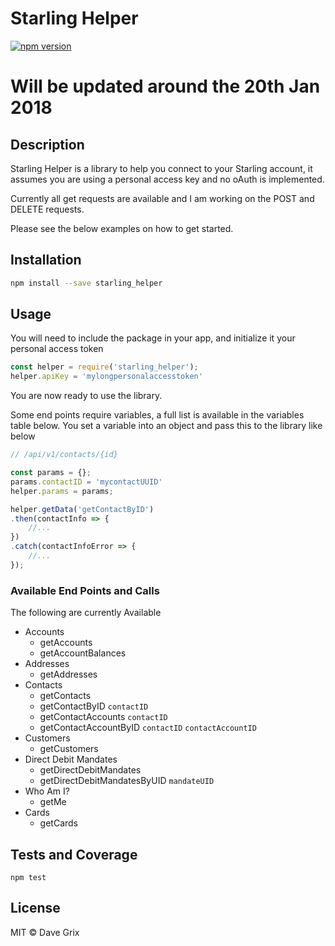 # Starling Helper

<!--@shields.plastic('npm')-->
[![npm version](https://img.shields.io/npm/v/starling_helper.svg?style=plastic)](https://www.npmjs.com/package/starling_helper)
<!--/@-->

# Will be updated around the 20th Jan 2018

## Description

Starling Helper is a library to help you connect to your Starling account, it assumes you are using a personal access key and no oAuth is implemented.

Currently all get requests are available and I am working on the POST and DELETE requests.

Please see the below examples on how to get started.

<!--@installation()-->
## Installation

```sh
npm install --save starling_helper
```
<!--/@-->

## Usage 

You will need to include the package in your app, and initialize it your personal access token

```javascript
const helper = require('starling_helper');
helper.apiKey = 'mylongpersonalaccesstoken'
```

You are now ready to use the library.

Some end points require variables, a full list is available in the variables table below.
You set a variable into an object and pass this to the library like below

```javascript
// /api/v1/contacts/{id}

const params = {};
params.contactID = 'mycontactUUID'
helper.params = params;

helper.getData('getContactByID')
.then(contactInfo => {
    //...
})
.catch(contactInfoError => {
    //...
});
```

### Available End Points and Calls

The following are currently Available

* Accounts
    * getAccounts
    * getAccountBalances
* Addresses
    * getAddresses
* Contacts
    * getContacts
    * getContactByID      ```contactID```
    * getContactAccounts ```contactID```
    * getContactAccountByID ```contactID``` ```contactAccountID```
* Customers
    * getCustomers
* Direct Debit Mandates
    * getDirectDebitMandates
    * getDirectDebitMandatesByUID ```mandateUID```
* Who Am I?
    * getMe
* Cards
    * getCards
    
    
## Tests and Coverage

```
npm test
```


    
    




<!--@license()-->
## License

MIT © Dave Grix
<!--/@-->

